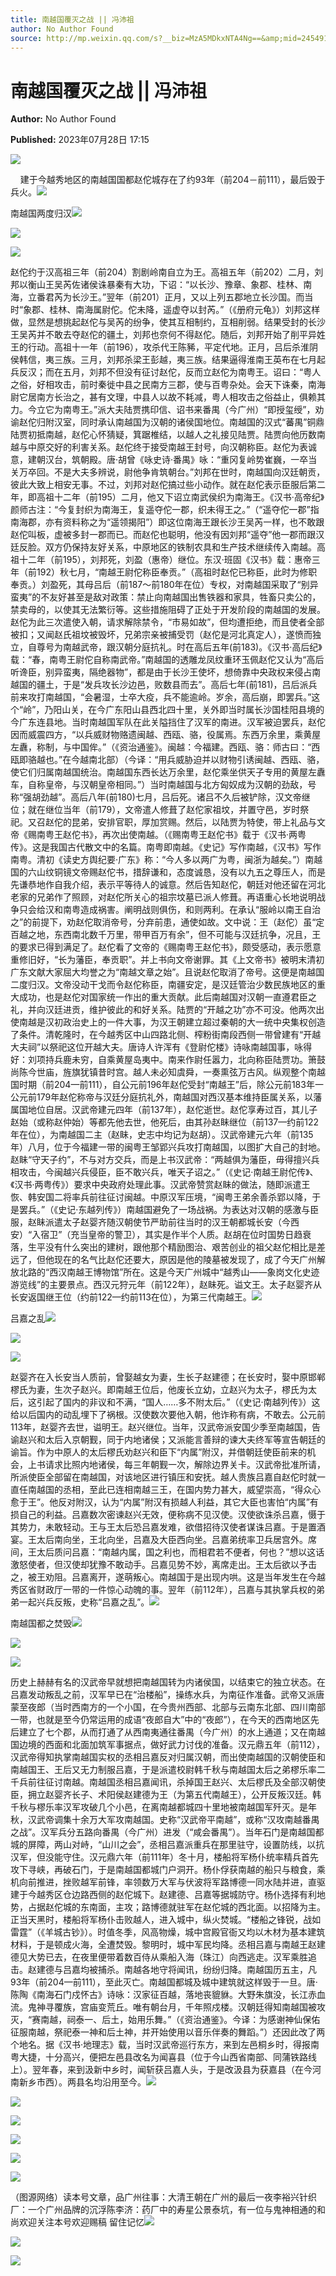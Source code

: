 ```yaml
---
title: 南越国覆灭之战 || 冯沛祖
author: No Author Found
source: http://mp.weixin.qq.com/s?__biz=MzA5MDkxNTA4Ng==&amp;mid=2454913958&amp;idx=1&amp;sn=90442962ccb17e669d7cd7c9f16550d9&amp;chksm=87a3cbc7b0d442d1a7e4bb1acefaf6d6552100a9e4f5e14b22acfd810446f8de0cd61d3cdcf8&poc_token=HJ_Do2ejHyO-wNZGG8Q1S8FdPgy1YBBEob-nUEme
---
```


# 南越国覆灭之战 || 冯沛祖

**Author:** No Author Found

**Published:** 2023年07月28日 17:15

![](https://mmbiz.qpic.cn/mmbiz_jpg/PJWG74pLsMayvR1AyLpp1OwsWXJhmAMu6hEnyJ4hyVxh2jeFxNGwngJfdXCj1cuXFPwvvJjPH1NhDydQF15CRA/640?wx_fmt=jpeg)

    建于今越秀地区的南越国国都赵佗城存在了约93年（前204－前111），最后毁于兵火。![](https://mmbiz.qpic.cn/mmbiz_png/bL2iaicTYdZn6icnWv6SR7dda9lZHZNduwT0DYDLfrXqzmIrHhysHicghpic4FRibmfNa7XJwdEQdbIzx8Bqqo3Ncfag/640?wx_fmt=png)

南越国两度归汉![](https://mmbiz.qpic.cn/mmbiz_png/MPS72cibJRUB14EksUMKuibJRibgnicx8ibc83yy8Jq1WVz6Iy3rD8BeE4V9uUb4JI6ObnkzIGYkJcib4bsCT19z6uZg/640?wx_fmt=png)

![](https://mmbiz.qpic.cn/mmbiz_png/MPS72cibJRUB14EksUMKuibJRibgnicx8ibc85icsI9vPk9mYF33c2jSXuvKZDULbN45icsqsStCqzY4l8gD380yNXWxw/640?wx_fmt=png)

![](https://mmbiz.qpic.cn/mmbiz_png/MPS72cibJRUB14EksUMKuibJRibgnicx8ibc85icsI9vPk9mYF33c2jSXuvKZDULbN45icsqsStCqzY4l8gD380yNXWxw/640?wx_fmt=png)

赵佗约于汉高祖三年（前204）割剧岭南自立为王。高祖五年（前202）二月，刘邦以衡山王吴芮佐诸侯诛暴秦有大功，下诏：“以长沙、豫章、象郡、桂林、南海，立番君芮为长沙王。”翌年（前201）正月，又以上列五郡地立长沙国。而当时“象郡、桂林、南海属尉佗。佗未降，遥虚夺以封芮。”（《册府元龟》）刘邦这样做，显然是想挑起赵佗与吴芮的纷争，使其互相制约，互相削弱。结果受封的长沙王吴芮并不敢去夺赵佗的疆土，刘邦也奈何不得赵佗。随后，刘邦开始了削平异姓王的行动。高祖十一年（前196），攻杀代王陈豨，平定代地。正月，吕后杀淮阴侯韩信，夷三族。三月，刘邦杀梁王彭越，夷三族。结果逼得淮南王英布在七月起兵反汉；而在五月，刘邦不但没有征讨赵佗，反而立赵佗为南粤王。诏曰：“粤人之俗，好相攻击，前时秦徙中县之民南方三郡，使与百粤杂处。会天下诛秦，南海尉它居南方长治之，甚有文理，中县人以故不耗减，粤人相攻击之俗益止，俱赖其力。今立它为南粤王。”派大夫陆贾携印信、诏书来番禺（今广州）“即授玺绶”，劝谕赵佗归附汉室，同时承认南越国为汉朝的诸侯国地位。南越国的汉式“蕃禺”铜鼎陆贾初抵南越，赵佗心怀猜疑，箕踞椎结，以越人之礼接见陆贾。陆贾向他历数南越与中原交好的利害关系。赵佗终于接受南越王封号，向汉朝称臣。赵佗为表诚意，建朝汉台，筑朝殿。唐·胡曾《咏史诗·番禺》咏：“重冈复岭势崔巍，一卒当关万卒回。不是大夫多辨说，尉他争肯筑朝台。”刘邦在世时，南越国向汉廷朝贡，彼此大致上相安无事。不过，刘邦对赵佗搞过些小动作。就在赵佗表示臣服后第二年，即高祖十二年（前195）二月，他又下诏立南武侯织为南海王。《汉书·高帝纪》颜师古注：“今复封织为南海王，复遥夺佗一郡，织未得王之。”（“遥夺佗一郡”指南海郡，亦有资料称之为“遥领揭阳”）即这位南海王跟长沙王吴芮一样，也不敢跟赵佗叫板，虚被多封一郡而已。而赵佗也聪明，他没有因刘邦“遥夺”他一郡而跟汉廷反脸。双方仍保持友好关系，中原地区的铁制农具和生产技术继续传入南越。高祖十二年（前195），刘邦死，刘盈（惠帝）继位。东汉·班固《汉书》载：惠帝三年（前192）秋七月，“南越王尉佗称臣奉贡。”（高祖时赵佗已称臣，此时为修职奉贡。）刘盈死，其母吕后（前187～前180年在位）专权，对南越国采取了“别异蛮夷”的不友好甚至是敌对政策：禁止向南越国出售铁器和家具，牲畜只卖公的，禁卖母的，以使其无法繁衍等。这些措施阻碍了正处于开发阶段的南越国的发展。赵佗为此三次遣使入朝，请求解除禁令，“市易如故”，但均遭拒绝，而且使者全部被扣；又闻赵氏祖坟被毁坏，兄弟宗亲被捕受罚（赵佗是河北真定人），遂愤而独立，自尊号为南越武帝，跟汉朝分庭抗礼。时在高后五年(前183)。《汉书·高后纪》载：“春，南粤王尉佗自称南武帝。”南越国的透雕龙凤纹重环玉佩赵佗又认为“高后听谗臣，别异蛮夷，隔绝器物”，都是由于长沙王使坏，想倚靠中央政权来侵占南越国的疆土，于是“发兵攻长沙边邑，败数县而去”。高后七年(前181)，吕后派兵前来攻打南越国，“会暑湿，士卒大疫，兵不能逾岭。岁余，高后崩，即罢兵。”这个“岭”，乃阳山关，在今广东阳山县西北四十里，关外即当时属长沙国桂阳县境的今广东连县地。当时南越国军队在此关隘挡住了汉军的南进。汉军被迫罢兵，赵佗因而威震四方，“以兵威财物赂遗闽越、西瓯、骆，役属焉。东西万余里，乘黄屋左纛，称制，与中国侔。”（《资治通鉴》。闽越：今福建。西瓯、骆：师古曰：“西瓯即骆越也。”在今越南北部）（今译：“用兵威胁迫并以财物引诱闽越、西瓯、骆，使它们归属南越国统治。南越国东西长达万余里，赵佗乘坐供天子专用的黄屋左纛车，自称皇帝，与汉朝皇帝相同。”）当时南越国与北方匈奴成为汉朝的劲敌，号称“强胡劲越”。高后八年(前180)七月，吕后死。诸吕不久后被铲除，汉文帝继位；就在继位当年（前179），文帝遣人修葺了赵佗家祖坟，并置守邑，岁时祭祀。又召赵佗的昆弟，安排官职，厚加赏赐。然后，以陆贾为特使，带上礼品与文帝《赐南粤王赵佗书》，再次出使南越。（《赐南粤王赵佗书》载于《汉书·两粤传》。这是我国古代散文中的名篇。南粤即南越。《史记》写作南越，《汉书》写作南粤。清初《读史方舆纪要·广东》称：“今人多以两广为粤，闽浙为越矣。”）南越国的六山纹铜镜文帝赐赵佗书，措辞谦和，态度诚恳，没有以九五之尊压人，而是先谦恭地作自我介绍，表示平等待人的诚意。然后告知赵佗，朝廷对他还留在河北老家的兄弟作了照顾，对赵佗所关心的祖宗坟墓已派人修葺。再语重心长地说明战争只会给汉和南粤造成祸害。阐明战则俱伤，和则两利。在承认“服岭以南王自治之”的前提下，劝赵佗取消帝号，分弃前患，通使如故。文中说：王（赵佗）虽“定百越之地，东西南北数千万里，带甲百万有余”，但不可能与汉廷抗争，况且，王的要求已得到满足了。赵佗看了文帝的《赐南粤王赵佗书》，颇受感动，表示愿意重修旧好，“长为藩臣，奉贡职”。并上书向文帝谢罪。其《上文帝书》被明末清初广东文献大家屈大均誉之为“南越文章之始”。且说赵佗取消了帝号。这便是南越国二度归汉。文帝没动干戈而令赵佗称臣，南疆安定，是汉廷管治少数民族地区的重大成功，也是赵佗对国家统一作出的重大贡献。此后南越国对汉朝一直遵君臣之礼，并向汉廷进贡，维护彼此的和好关系。陆贾的“开越之功”亦不可没。他两次出使南越是汉初政治史上的一件大事，为汉王朝建立超过秦朝的大一统中央集权创造了条件。清乾隆时，在今越秀区中山四路北侧、榨粉街南段西侧一带曾建有“开越大夫祠”以祭祀这位开越大夫。唐诗人许浑有《登尉佗楼》诗咏南越国事，咏得好：刘项持兵鹿未穷，自乘黄屋岛夷中。南来作尉任嚣力，北向称臣陆贾功。箫鼓尚陈今世庙，旌旗犹镇昔时宫。越人未必知虞舜，一奏熏弦万古风。纵观整个南越国时期（前204—前111），自公元前196年赵佗受封“南越王”后，除公元前183年一公元前179年赵佗称帝与汉廷分庭抗礼外，南越国对西汉基本维持臣属关系，以藩属国地位自居。汉武帝建元四年（前137年），赵佗逝世。赵佗享寿过百，其儿子赵始（或称赵仲始）等都先他去世，他死后，由其孙赵眛继位（前137—约前122年在位），为南越国二主（赵眛，史志中均记为赵胡）。汉武帝建元六年（前135年）八月，位于今福建一带的闽粤王邹郢兴兵攻打南越国，以图扩大自己的封地。赵眛“守天子约”，不与对方交兵，而是上书汉武帝：“两越俱为藩臣，毋得擅兴兵相攻击，今闽越兴兵侵臣，臣不敢兴兵，唯天子诏之。”（《史记·南越王尉佗传》、《汉书·两粤传》）要求中央政府处理此事。汉武帝赞赏赵眛的做法，随即派遣王恢、韩安国二将率兵前往征讨闽越。中原汉军压境，“闽粤王弟余善杀郢以降，于是罢兵。”（《史记·东越列传》）南越国避免了一场战祸。为表达对汉朝的感激与臣服，赵眛派遣太子赵婴齐随汉朝使节严助前往当时的汉王朝都城长安（今西安）“入宿卫”（充当皇帝的警卫），其实是作半个人质。赵胡在位时国势日趋衰落，生平没有什么突出的建树，跟他那个精励图治、艰苦创业的祖父赵佗相比是差远了，但他现在的名气比赵佗还要大，原因是他的陵墓被发现了，成了今天广州解放北路的“西汉南越王博物馆”所在。这是今天广州城中“越秀山——象岗文化史迹游览线”的主要景点。西汉元狩元年（前122年），赵眛死。谥文王。太子赵婴齐从长安返国继王位（约前122—约前113在位），为第三代南越王。![](https://mmbiz.qpic.cn/mmbiz_png/MPS72cibJRUB14EksUMKuibJRibgnicx8ibc83yy8Jq1WVz6Iy3rD8BeE4V9uUb4JI6ObnkzIGYkJcib4bsCT19z6uZg/640?wx_fmt=png)

吕嘉之乱![](https://mmbiz.qpic.cn/mmbiz_jpg/PJWG74pLsMYbPuiaNGsJI06wvegqBUicickIxKbOCRddBN7ibynSsk6mZFWiackiaUPALxTYqTCYyNib0GYnswbGr8FicA/640)

![](https://mmbiz.qpic.cn/mmbiz_jpg/PJWG74pLsMYbPuiaNGsJI06wvegqBUicickpy5I73qxjJoY3GZGGOWcMaffUhVl8ibQs1Hic95Jy4qEjtqibtWY5nBxQ/640)

![](https://mmbiz.qpic.cn/mmbiz_jpg/PJWG74pLsMYbPuiaNGsJI06wvegqBUicickYic3ycjUpxa55ELRPk7Dd328ORf5OibKdicUbmGvqSHTh21QQ5zYb6bRg/640)

赵婴齐在入长安当人质前，曾娶越女为妻，生长子赵建德；在长安时，娶中原邯郸樛氏为妻，生次子赵兴。即南越王位后，他废长立幼，立赵兴为太子，樛氏为太后，这引起了国内的非议和不满，“国人……多不附太后。”（《史记·南越列传》）这给以后国内的动乱埋下了祸根。汉使数次要他入朝，他诈称有病，不敢去。公元前113年，赵婴齐去世，谥明王。赵兴继位。当年，汉武帝派安国少季至南越国，告谕赵兴和太后入京朝觐，同于内地诸侯；又派能言善辩的谏大夫终军等宣告朝廷的谕旨。作为中原人的太后樛氏劝赵兴和臣下“内属”附汉，并借朝廷使臣前来的机会，上书请求比照内地诸侯，每三年朝觐一次，解除边界关卡。汉武帝批准所请，所派使臣全部留在南越国，对该地区进行镇压和安抚。越人贵族吕嘉自赵佗时就一直任南越国的丞相，至此已连相南越三王，在国内势力甚大，威望崇高，“得众心愈于王”。他反对附汉，认为“内属”附汉有损越人利益，其它大臣也害怕“内属”有损自己的利益。吕嘉数次密谏赵兴无效，便称病不见汉使。汉使欲诛杀吕嘉，慑于其势力，未敢轻动。王与王太后恐吕嘉发难，欲借招待汉使者谋诛吕嘉。于是置酒宴。王太后南向坐，王北向坐，吕嘉及大臣西向坐。吕嘉弟统率卫兵居宫外。席间，王太后质问吕嘉：“南越内属，国之利也，而相君若不便者，何也？”想以这话激怒使者，但汉使却犹豫不敢动手。吕嘉见势不妙，离席走出。王太后欲以予击之，被王劝阻。吕嘉离开，遂萌叛心。南越国于是出现内哄。这是当年发生在今越秀区省财政厅一带的一件惊心动魄的事。翌年（前112年），吕嘉与其执掌兵权的弟弟一起兴兵反叛，史称“吕嘉之乱”。![](https://mmbiz.qpic.cn/mmbiz_jpg/PJWG74pLsMYbPuiaNGsJI06wvegqBUicickFuLa2zMLh1upDEQchbiaG7TsftXaLABQAH1XgoeiaUqukOKVXkCT22dQ/640)

南越国都之焚毁![](https://mmbiz.qpic.cn/mmbiz_png/MPS72cibJRUB14EksUMKuibJRibgnicx8ibc83yy8Jq1WVz6Iy3rD8BeE4V9uUb4JI6ObnkzIGYkJcib4bsCT19z6uZg/640?wx_fmt=png)

![](https://mmbiz.qpic.cn/mmbiz_png/MPS72cibJRUB14EksUMKuibJRibgnicx8ibc85icsI9vPk9mYF33c2jSXuvKZDULbN45icsqsStCqzY4l8gD380yNXWxw/640?wx_fmt=png)

![](https://mmbiz.qpic.cn/mmbiz_png/MPS72cibJRUB14EksUMKuibJRibgnicx8ibc85icsI9vPk9mYF33c2jSXuvKZDULbN45icsqsStCqzY4l8gD380yNXWxw/640?wx_fmt=png)

历史上赫赫有名的汉武帝早就想把南越国转为内诸侯国，以结束它的独立状态。在吕嘉发动叛乱之前，汉军早已在“治楼船”，操练水兵，为南征作准备。武帝又派唐蒙至夜郎（当时西南方的一个小国，在今贵州西部、北部与云南东北部、四川南部一带，也就是至今仍常运用的成语“夜郎自大”中的“夜郎”），在今天的西南地区先后建立了七个郡，从而打通了从西南夷通往番禺（今广州）的水上通道；又在南越国边境的西面和北面加筑军事据点，做好武力讨伐的准备。汉元鼎五年（前112），汉武帝得知执掌南越国实权的丞相吕嘉反对归属汉朝，而出使南越国的汉朝使臣和南越国王、王后又无力制服吕嘉，于是派遣校尉韩千秋与南越国太后之弟樛乐率二千兵前往征讨南越。南越国丞相吕嘉闻讯，杀掉国王赵兴、太后樛氏及全部汉朝使臣，拥立赵婴齐长子、术阳侯赵建德为王（为第五代南越王），公开反叛汉廷。韩千秋与樛乐率汉军攻破几个小邑，在离南越都城四十里地被南越国军歼灭。是年秋，汉武帝调集十余万大军攻南越国。史称“汉武帝平南越”，或称“汉攻南越番禺之战”。汉军兵分五路向番禺（今广州）进发（“咸会番禺”）。当年石门是南越国都城的屏障，两山对峙，“山川之会”，丞相吕嘉派重兵在那里驻守，设置防线，以抗汉军，但没能守住。汉元鼎六年（前111年）冬十月，楼船将军杨仆统率精兵首先攻下寻峡，再破石门，于是南越国都城门户洞开。杨仆俘获南越的船只与粮食，乘机向前推进，挫败越军前锋，率领数万大军与伏波将军路博德一同水陆并进，直驱建于今越秀区仓边路西侧的赵佗城下。赵建德、吕嘉等据城防守。杨仆选择有利地势，占据赵佗城的东南面，主攻；路博德就驻军在赵佗城的西北面。以招降为主。正当天黑时，楼船将军杨仆击败越人，进入城中，纵火焚城。“楼船之锋锐，战如雷霆”（《羊城古钞》）。时值冬季，风高物燥，城中宫殿官衙又均以木材为基本建筑材料，于是顿成火海，全遭焚毁。黎明时，城中军民均降。丞相吕嘉与南越王赵建德见大势已去，在夜里便带着数百侍从乘船入海（珠江）向西逃走。汉军乘胜追击。赵建德与吕嘉均被捕杀。南越各地守将闻讯，纷纷归降。南越国历五主，凡93年（前204—前111），至此灭亡。南越国都城及城中建筑就这样毁于一旦。唐·陈陶《南海石门戍怀古》诗咏：汉家征百越，落地丧貔貅。大野朱旗没，长江赤血流。鬼神寻覆族，宫庙变荒丘。唯有朝台月，千年照戍楼。汉朝廷得知南越国被攻灭，“赛南越，祠泰一、后土，始用乐舞。”（《资治通鉴》。今译：为感谢神仙保佑征服南越，祭祀泰一神和后土神，并开始使用以音乐伴奏的舞蹈。”）还因此改了两个地名。据《汉书·地理志》载，当时汉武帝巡行东方，来到左邑桐乡时，得报南粤大捷，十分高兴，便把左邑县改名为闻喜县（位于今山西省南部、同蒲铁路线上）。翌年春，来到汲新中乡时，闻斩获吕嘉人头，于是改汲县为获嘉县（在今河南新乡市西）。两县名均沿用至今。![](https://mmbiz.qpic.cn/mmbiz_png/MPS72cibJRUB14EksUMKuibJRibgnicx8ibc83yy8Jq1WVz6Iy3rD8BeE4V9uUb4JI6ObnkzIGYkJcib4bsCT19z6uZg/640?wx_fmt=png)

![](https://mmbiz.qpic.cn/mmbiz_png/MPS72cibJRUB14EksUMKuibJRibgnicx8ibc83yy8Jq1WVz6Iy3rD8BeE4V9uUb4JI6ObnkzIGYkJcib4bsCT19z6uZg/640?wx_fmt=png)

![](https://mmbiz.qpic.cn/mmbiz_png/MPS72cibJRUB14EksUMKuibJRibgnicx8ibc85icsI9vPk9mYF33c2jSXuvKZDULbN45icsqsStCqzY4l8gD380yNXWxw/640?wx_fmt=png)

![](https://mmbiz.qpic.cn/mmbiz_png/MPS72cibJRUB14EksUMKuibJRibgnicx8ibc85icsI9vPk9mYF33c2jSXuvKZDULbN45icsqsStCqzY4l8gD380yNXWxw/640?wx_fmt=png)

![](https://mmbiz.qpic.cn/mmbiz_png/MPS72cibJRUB14EksUMKuibJRibgnicx8ibc83yy8Jq1WVz6Iy3rD8BeE4V9uUb4JI6ObnkzIGYkJcib4bsCT19z6uZg/640?wx_fmt=png)

![](https://mmbiz.qpic.cn/mmbiz_jpg/PJWG74pLsMYbPuiaNGsJI06wvegqBUicickrGJppcWNjgiavxNy73H11ygg29a7NNnupWSqhB5Aa7nJBxvurrECmhw/640)



（图源网络）读本号文章，品广州往事：大清王朝在广州的最后一夜李裕兴针织厂：一个广州品牌的沉浮陈李济：药厂中的寿星公景泰坑，有一位与鬼神相通的和尚欢迎关注本号欢迎赐稿 留住记忆![](https://mmbiz.qpic.cn/mmbiz_gif/PJWG74pLsMayvR1AyLpp1OwsWXJhmAMusfs1pQabdPdhBk4997RJ6orCd8NJIkE6QtgAQLO9aEydzZrVqqk7ew/640?wx_fmt=gif&wxfrom=5&wx_lazy=1)

![](https://mmbiz.qpic.cn/mmbiz_gif/PJWG74pLsMY4kze1RswORlwIruFfBicEYeomLV8Tjs3AO8zO5OIk2usXQ2wZOicfrAxou4MXF2OLDPUcfQiafn3SA/640?wx_fmt=gif&wxfrom=5&wx_lazy=1)

![](https://mmbiz.qpic.cn/mmbiz_png/PJWG74pLsMbxzxSWsbSxWa401icEeDUWiawxAxbdgTq3LmtribGicfmgEgabFONInhdrQRwY9Y4pmxRGlAoaQAaMDA/640?wx_fmt=jpeg&wxfrom=5&wx_lazy=1&wx_co=1)



